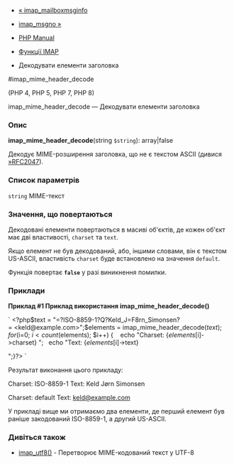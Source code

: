 - [« imap_mailboxmsginfo](function.imap-mailboxmsginfo.md)
- [imap_msgno »](function.imap-msgno.md)

- [PHP Manual](index.md)
- [Функції IMAP](ref.imap.md)
- Декодувати елементи заголовка

#imap_mime_header_decode

(PHP 4, PHP 5, PHP 7, PHP 8)

imap_mime_header_decode — Декодувати елементи заголовка

### Опис

**imap_mime_header_decode**(string `$string`): array\|false

Декодує MIME-розширення заголовка, що не є текстом ASCII
(дивися [»RFC2047](http://www.faqs.org/rfcs/rfc2047)).

### Список параметрів

`string`
MIME-текст

### Значення, що повертаються

Декодовані елементи повертаються в масиві об'єктів, де кожен
об'єкт має дві властивості, `charset` та `text`.

Якщо елемент не був декодований, або, іншими словами, він є
текстом US-ASCII, властивість `charset` буде встановлено на значення
`default`.

Функція повертає **`false`** у разі виникнення помилки.

### Приклади

**Приклад #1 Приклад використання **imap_mime_header_decode()****

` <?php$text = "=?ISO-8859-1?Q?Keld_J=F8rn_Simonsen?= <keld@example.com>";$elements = imap_mime_header_decode($text);for ($i=0; $i <count($elements); $i++) {    echo "Charset: {$elements[$i]->charset}
";   echo "Text: {$elements[$i]->text}

";}?> `

Результат виконання цього прикладу:

Charset: ISO-8859-1
Text: Keld Jørn Simonsen

Charset: default
Text: <keld@example.com>

У прикладі вище ми отримаємо два елементи, де перший елемент був раніше
закодований ISO-8859-1, а другий US-ASCII.

### Дивіться також

- [imap_utf8()](function.imap-utf8.md) - Перетворює
MIME-кодований текст у UTF-8

